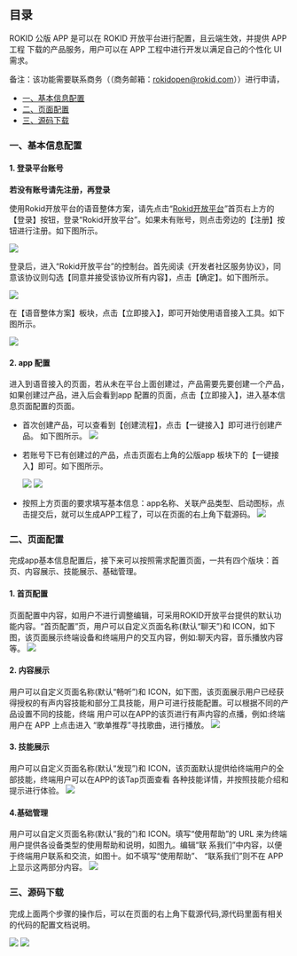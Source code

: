 ## 目录

ROKID 公版 APP 是可以在 ROKID 开放平台进行配置，且云端生效，并提供 APP 工程 下载的产品服务，用户可以在 APP 工程中进行开发以满足自己的个性化 UI 需求。

备注：该功能需要联系商务（（商务邮箱：rokidopen@rokid.com））进行申请，

* [一、基本信息配置](#一、基本信息配置)
* [二、页面配置](#二、页面配置)
* [三、源码下载](#三、源码下载)


  
### 一、基本信息配置

#### 1. 登录平台账号

**若没有账号请先注册，再登录**

使用Rokid开放平台的语音整体方案，请先点击“[Rokid开放平台](https://developer.rokid.com/#/)”首页右上方的【登录】按钮，登录“Rokid开放平台”。如果未有账号，则点击旁边的【注册】按钮进行注册。如下图所示。

![](images/01.png)

登录后，进入“Rokid开放平台”的控制台。首先阅读《开发者社区服务协议》，同意该协议则勾选【同意并接受该协议所有内容】，点击【确定】。如下图所示。

![](images/fuwuxieyi.jpg)

在【语音整体方案】板块，点击【立即接入】，即可开始使用语音接入工具。如下图所示。

![](images/02.png)

#### 2. app 配置

进入到语音接入的页面，若从未在平台上面创建过，产品需要先要创建一个产品，如果创建过产品，进入后会看到app 配置的页面，点击【立即接入】，进入基本信息页面配置的页面。

- 首次创建产品，可以查看到【创建流程】，点击【一键接入】即可进行创建产品。 如下图所示。
  ![](images/03.png)

- 若账号下已有创建过的产品，点击页面右上角的公版app 板块下的【一键接入】即可。如下图所示。

  ![](images/gongban2.png)
  ![](images/gongban1.png)
- 按照上方页面的要求填写基本信息：app名称、关联产品类型、启动图标，点击提交后，就可以生成APP工程了，可以在页面的右上角下载源码。
  ![](images/gongban3.png)


### 二、页面配置

完成app基本信息配置后，接下来可以按照需求配置页面，一共有四个版块：首页、内容展示、技能展示、基础管理。

#### 1. 首页配置

页面配置中内容，如用户不进行调整编辑，可采用ROKID开放平台提供的默认功能内容。“首页配置”页，用户可以自定义页面名称(默认“聊天”)和 ICON，如下图，该页面展示终端设备和终端用户的交互内容，例如:聊天内容，音乐播放内容等。
   ![](images/gongban4.png)

#### 2. 内容展示

用户可以自定义页面名称(默认“畅听”)和 ICON，如下图，该页面展示用户已经获得授权的有声内容技能和部分工具技能，用户可进行技能配置。可以根据不同的产品设置不同的技能，终端 用户可以在APP的该页进行有声内容的点播，例如:终端用户在 APP 上点击进入 “歌单推荐”寻找歌曲，进行播放。
![](images/gongban5.png)

#### 3. 技能展示

用户可以自定义页面名称(默认“发现”)和 ICON，该页面默认提供给终端用户的全部技能，终端用户可以在APP的该Tap页面查看 各种技能详情，并按照技能介绍和提示进行体验。
![](images/gongban7.png)

#### 4.基础管理
用户可以自定义页面名称(默认“我的”)和 ICON。填写“使用帮助”的 URL 来为终端用户提供各设备类型的使用帮助和说明，如图九。编辑“联 系我们”中内容，以便于终端用户联系和交流，如图十。如不填写“使用帮助”、 “联系我们”则不在 APP 上显示这两部分内容。
![](images/gongban9.png)

### 三、源码下载

完成上面两个步骤的操作后，可以在页面的右上角下载源代码,源代码里面有相关的代码的配置文档说明。

![](images/gongban10.png)
![](images/gongban12.png)
